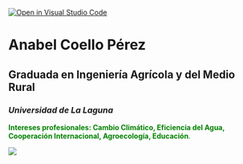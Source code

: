 [![Open in Visual Studio Code](https://classroom.github.com/assets/open-in-vscode-f059dc9a6f8d3a56e377f745f24479a46679e63a5d9fe6f495e02850cd0d8118.svg)](https://classroom.github.com/online_ide?assignment_repo_id=6129508&assignment_repo_type=AssignmentRepo)
# Anabel Coello Pérez
## Graduada en Ingeniería Agrícola y del Medio Rural
### *Universidad de La Laguna*
<span style="color:green">**Intereses profesionales: Cambio Climático, Eficiencia del Agua, Cooperación Internacional, Agroecología, Educación**.

![](https://ep01.epimg.net/elpais/imagenes/2018/06/21/paco_nadal/1529603610_975669_1529650765_sumario_normal.jpg)

